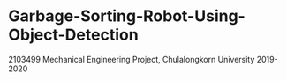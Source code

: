 # Garbage-Sorting-Robot-Using-Object-Detection
2103499 Mechanical Engineering Project, Chulalongkorn University  2019-2020
